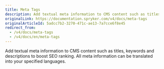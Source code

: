 ```yaml
---
title: Meta Tags
description: Add textual meta information to CMS content such as titles, keywords and descriptions to boost SEO ranking.
originalLink: https://documentation.spryker.com/v4/docs/meta-tags
originalArticleId: 5adcc7b2-3270-471c-ae13-7a7cce6f8e45
redirect_from:
  - /v4/docs/meta-tags
  - /v4/docs/en/meta-tags
---
```


Add textual meta information to CMS content such as titles, keywords and descriptions to boost SEO ranking. All meta information can be translated into your specified languages.
